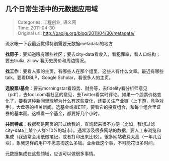 几个日常生活中的元数据应用域
---
    
> Categories: 工程创业, 语义网  
> Time: 2011-04-30  
> Original url: <http://baojie.org/blog/2011/04/30/metadata/>
    
流水帐一下我最近觉得特别需要元数据metadata的地方

**找房子**：要知道哦有哪些社区；要去city-data看收入，看犯罪率，看人口结构；要去trulia, zillow 看历史房价和周边情况。

**找工作**：要看人家的主页，有哪些人在那个组里，这些人有什么文章。最近有哪些talk。要看DBLP，Google Scholar，看很多人的主页。

**选股票/基金**：要去morningstar看趋势、财务等，去fidelity看分析师意见（pdf），去fool.com看社区的意见，去Twitter看实时评论。如果一个股票价格变化了，要看这种新闻里理解为什么有这些变化，还要关注产业链（上下游，竞争对手），大盘等的相关新闻。选基金或者ETF，要看它的投资组合，和每个组合里证券的基本面。这样看一个基金，都要好几个小时。

**共同特点**：数据都是网页的形式给我的，查询起来很不方便（比如，我想过滤city-data上某个人群>10%的城市）。通常涉及很多网站的数据，要人工来浏览和集成（我通常会用纸做笔记，或者打印出来比较）。很多网站收费太高（一年几百块），象我这样的用户不愿意掏这么多钱。业余做这个事，不可能花很多时间。

元数据集成在这些领域，应该可以做很多事情。     
    